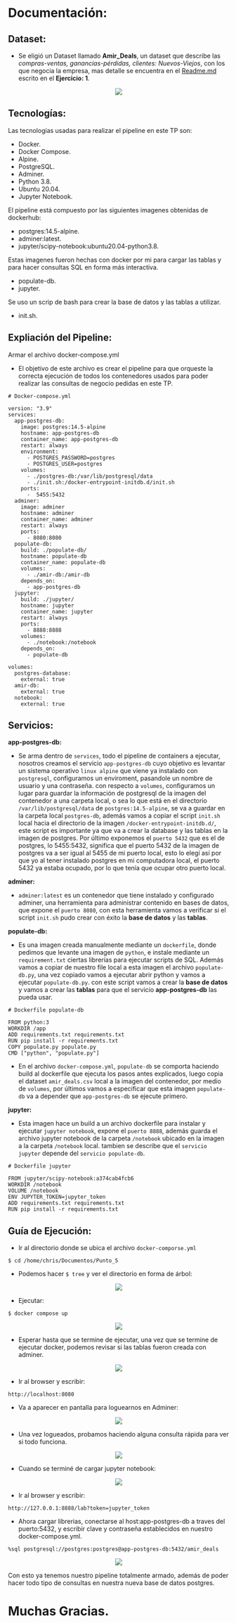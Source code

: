 # Documentación:

## Dataset:
* Se eligió un Dataset llamado **Amir_Deals**, un dataset que describe las _compras-ventas, ganancias-pérdidas, clientes: Nuevos-Viejos_, con los que negocia la empresa, mas detalle se encuentra en el [Readme.md](https://github.com/cescalada-lab/Diplomatura-CloudDataEngineering-ITBA/blob/main/1_Foundations/Trabajo_Practico_Final_Foundations/Punto_1/Readme.md) escrito en el **Ejercicio: 1**.

<p align="center">
   <img src="https://github.com/cescalada-lab/Diplomatura-CloudDataEngineering-ITBA/blob/main/1_Foundations/Trabajo_Practico_Final_Foundations/Documentacion/Imagenes/dataset.png" />
</p>

## Tecnologías:
Las tecnologías usadas para realizar el pipeline en este TP son:

* Docker.
* Docker Compose.
* Alpine.
* PostgreSQL.
* Adminer.
* Python 3.8.
* Ubuntu 20.04.
* Jupyter Notebook.

El pipeline está compuesto por las siguientes imagenes obtenidas de dockerhub:

* postgres:14.5-alpine.
* adminer:latest.
* jupyter/scipy-notebook:ubuntu20.04-python3.8.

Estas imagenes fueron hechas con docker por mi para cargar las tablas y para hacer consultas SQL en forma más interactiva.
* populate-db.
* jupyter.

Se uso un scrip de bash para crear la base de datos y las tablas a utilizar.
* init.sh.

## Expliación del Pipeline:

Armar el archivo docker-compose.yml
* El objetivo de este archivo es crear el pipeline para que orqueste la correcta ejecución de todos los contenedores usados para poder realizar las consultas de negocio pedidas en este TP.

````
# Docker-compose.yml

version: "3.9"
services:
  app-postgres-db:
    image: postgres:14.5-alpine
    hostname: app-postgres-db
    container_name: app-postgres-db
    restart: always
    environment:
      - POSTGRES_PASSWORD=postgres
      - POSTGRES_USER=postgres
    volumes:
      - ./postgres-db:/var/lib/postgresql/data
      - ./init.sh:/docker-entrypoint-initdb.d/init.sh
    ports:
      -  5455:5432
  adminer:
    image: adminer
    hostname: adminer
    container_name: adminer
    restart: always
    ports:
      - 8080:8080
  populate-db:
    build: ./populate-db/
    hostname: populate-db
    container_name: populate-db
    volumes:
      - ./amir-db:/amir-db
    depends_on:
      - app-postgres-db
  jupyter:
    build: ./jupyter/
    hostname: jupyter
    container_name: jupyter
    restart: always
    ports:
      - 8888:8888     
    volumes:
      - ./notebook:/notebook
    depends_on:
      - populate-db

volumes:
  postgres-database:
    external: true
  amir-db:
    external: true
  notebook:
    external: true
````
## Servicios:
**app-postgres-db:**
* Se arma dentro de `services`, todo el pipeline de containers a ejecutar, nosotros creamos el servicio `app-postgres-db` cuyo objetivo es levantar un sistema operativo `linux alpine` que viene ya instalado con `postgresql`, configuramos un enviroment, pasandole un nombre de usuario y una contraseña.
con respecto a `volumes`, configuramos un lugar para guardar la información de postgresql de la imagen del contenedor a una carpeta local, o sea lo que está en el directorio `/var/lib/postgresql/data` de `postgres:14.5-alpine`, se va a guardar en la carpeta local `postgres-db`, además vamos a copiar el script `init.sh` local hacia el directorio de la imagen `/docker-entrypoint-initdb.d/`, este script es importante ya que va a crear la database y las tablas en la imagen de postgres.
Por último exponemos el `puerto 5432` que es el de postgres, lo 5455:5432, significa que el puerto 5432 de la imagen de postgres va a ser igual al 5455 de mi puerto local, esto lo elegí así por que yo al tener instalado postgres en mi computadora local, el puerto 5432 ya estaba ocupado, por lo que tenía que ocupar otro puerto local.

**adminer:**
* `adminer:latest` es un contenedor que tiene instalado y configurado adminer, una herramienta para administrar contenido en bases de datos, que expone el `puerto 8080`, con esta herramienta vamos a verificar si el script `init.sh` pudo crear con éxito la **base de datos** y las **tablas**.

**populate-db:**
* Es una imagen creada manualmente mediante un `dockerfile`, donde pedimos que levante una imagen de `python`, e instale mediante un `requirement.txt` ciertas librerías para ejecutar scripts de SQL.
Además vamos a copiar de nuestro file local a esta imagen el archivo `populate-db.py`, una vez copiado vamos a ejecutar abrir python y vamos a ejecutar `populate-db.py`. con este script vamos a crear la **base de datos** y vamos a crear las **tablas** para que el servicio **app-postgres-db** las pueda usar.

````
# Dockerfile populate-db

FROM python:3
WORKDIR /app
ADD requirements.txt requirements.txt
RUN pip install -r requirements.txt
COPY populate.py populate.py
CMD ["python", "populate.py"]
````
* En el archivo `docker-compose.yml`, `populate-db` se comporta haciendo build al dockerfile que ejecuta los pasos antes explicados, luego copia el dataset `amir_deals.csv` local a la imagen del contenedor, por medio de `volumes`, por últimos vamos a especificar que esta imagen `populate-db` va a depender que `app-postgres-db` se ejecute primero.

**jupyter:**
* Esta imagen hace un build a un archivo dockerfile para instalar y ejecutar `jupyter notebook`, expone el `puerto 8888`, además guarda el archivo jupyter notebook de la carpeta `/notebook` ubicado en la imagen a la carpeta `/notebook` local. tambien se describe que el `servicio jupyter` depende del `servicio populate-db`. 

````
# Dockerfile jupyter

FROM jupyter/scipy-notebook:a374cab4fcb6
WORKDIR /notebook
VOLUME /notebook
ENV JUPYTER_TOKEN=jupyter_token
ADD requirements.txt requirements.txt
RUN pip install -r requirements.txt
````

## Guía de Ejecución:
* Ir al directorio donde se ubica el archivo `docker-comporse.yml`

````
$ cd /home/chris/Documentos/Punto_5
````
* Podemos hacer `$ tree` y ver el directorio en forma de árbol:

<p align="center">
   <img src="https://github.com/cescalada-lab/Diplomatura-CloudDataEngineering-ITBA/blob/main/1_Foundations/Trabajo_Practico_Final_Foundations/Documentacion/Imagenes/Imagen_tree.png" />
</p>


* Ejecutar:

````
$ docker compose up
````
<p align="center">
   <img src="https://github.com/cescalada-lab/Diplomatura-CloudDataEngineering-ITBA/blob/main/1_Foundations/Trabajo_Practico_Final_Foundations/Documentacion/Imagenes/docker_compose_up.png" />
</p>

* Esperar hasta que se termine de ejecutar, una vez que se termine de ejecutar docker, podemos revisar si las tablas fueron creada con adminer.

<p align="center">
   <img src="https://github.com/cescalada-lab/Diplomatura-CloudDataEngineering-ITBA/blob/main/1_Foundations/Trabajo_Practico_Final_Foundations/Documentacion/Imagenes/popular-db.png" />
</p>

* Ir al browser y escribir:

````
http://localhost:8080
````
* Va a aparecer en pantalla para loguearnos en Adminer:

<p align="center">
   <img src="https://github.com/cescalada-lab/Diplomatura-CloudDataEngineering-ITBA/blob/main/1_Foundations/Trabajo_Practico_Final_Foundations/Documentacion/Imagenes/adminer.png" />
</p>

* Una vez logueados, probamos haciendo alguna consulta rápida para ver si todo funciona.

<p align="center">
   <img src="https://github.com/cescalada-lab/Diplomatura-CloudDataEngineering-ITBA/blob/main/1_Foundations/Trabajo_Practico_Final_Foundations/Documentacion/Imagenes/probamos_tablas.png" />
</p>

* Cuando se terminé de cargar jupyter notebook:

<p align="center">
   <img src="https://github.com/cescalada-lab/Diplomatura-CloudDataEngineering-ITBA/blob/main/1_Foundations/Trabajo_Practico_Final_Foundations/Documentacion/Imagenes/jupyter-notebook.png" />
</p>

* Ir al browser y escribir:

````
http://127.0.0.1:8888/lab?token=jupyter_token
````

* Ahora cargar librerias, conectarse al host:app-postgres-db a traves del puerto:5432, y escribir clave y contraseña establecidos en nuestro docker-compose.yml.

````
%sql postgresql://postgres:postgres@app-postgres-db:5432/amir_deals
````
<p align="center">
   <img src="https://github.com/cescalada-lab/Diplomatura-CloudDataEngineering-ITBA/blob/main/1_Foundations/Trabajo_Practico_Final_Foundations/Documentacion/Imagenes/probamos_jupyter-nb.png" />
</p>

Con esto ya tenemos nuestro pipeline totalmente armado, además de poder hacer todo tipo de consultas en nuestra nueva base de datos postgres.


# Muchas Gracias.


